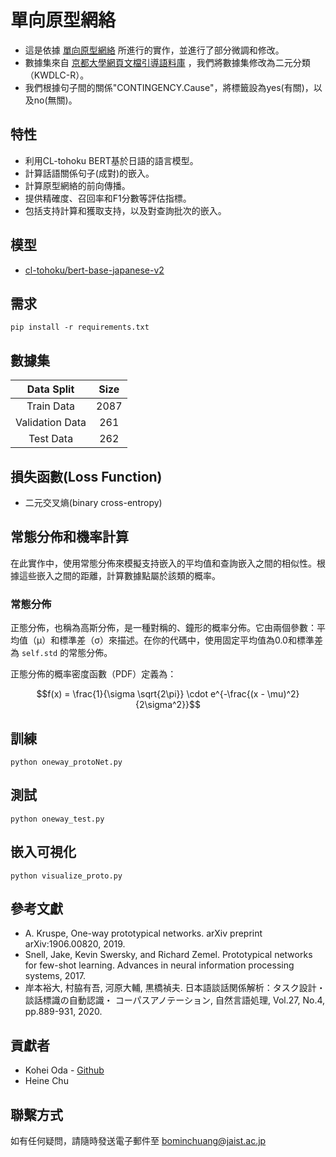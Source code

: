 # 單向原型網絡
- 這是依據 [單向原型網絡](https://arxiv.org/abs/1906.00820) 所進行的實作，並進行了部分微調和修改。
- 數據集來自 [京都大學網頁文檔引導語料庫](https://github.com/ku-nlp/KWDLC) ，我們將數據集修改為二元分類（KWDLC-R）。
- 我們根據句子間的關係"CONTINGENCY.Cause"，將標籤設為yes(有關)，以及no(無關)。

## 特性

- 利用CL-tohoku BERT基於日語的語言模型。
- 計算話語關係句子(成對)的嵌入。
- 計算原型網絡的前向傳播。
- 提供精確度、召回率和F1分數等評估指標。
- 包括支持計算和獲取支持，以及對查詢批次的嵌入。

## 模型 
- [cl-tohoku/bert-base-japanese-v2](https://huggingface.co/cl-tohoku/bert-base-japanese-v2)


## 需求

```
pip install -r requirements.txt
```

## 數據集

|      Data Split     |    Size    | 
|:-------------------:|:----------:|
|    Train Data       |    2087    | 
|  Validation Data    |    261     |
|     Test Data       |    262     | 


## 損失函數(Loss Function)

- 二元交叉熵(binary cross-entropy)

## 常態分佈和機率計算

在此實作中，使用常態分佈來模擬支持嵌入的平均值和查詢嵌入之間的相似性。根據這些嵌入之間的距離，計算數據點屬於該類的概率。

### 常態分佈

正態分佈，也稱為高斯分佈，是一種對稱的、鐘形的概率分佈。它由兩個參數：平均值（μ）和標準差（σ）來描述。在你的代碼中，使用固定平均值為0.0和標準差為 `self.std` 的常態分佈。

正態分佈的概率密度函數（PDF）定義為：


$$f(x) = \frac{1}{\sigma \sqrt{2\pi}} \cdot e^{-\frac{(x - \mu)^2}{2\sigma^2}}$$



## 訓練
```
python oneway_protoNet.py
```

## 測試
```
python oneway_test.py
```


## 嵌入可視化

```
python visualize_proto.py
```

## 參考文獻
- A. Kruspe, One-way prototypical networks. arXiv preprint arXiv:1906.00820, 2019.
- Snell, Jake, Kevin Swersky, and Richard Zemel. Prototypical networks for few-shot learning. Advances in neural information processing systems, 2017.
- 岸本裕大, 村脇有吾, 河原大輔, 黒橋禎夫. 日本語談話関係解析：タスク設計・談話標識の自動認識・ コーパスアノテーション, 自然言語処理, Vol.27, No.4, pp.889-931, 2020.

## 貢獻者
- Kohei Oda - [Github](https://github.com/IEHOKADO)
- Heine Chu

## 聯繫方式
如有任何疑問，請隨時發送電子郵件至 [bominchuang@jaist.ac.jp](mailto:bominchuang@jaist.ac.jp)
